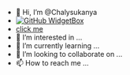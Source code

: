 
- 👋 Hi, I’m @Chalysukanya
- [![GitHub WidgetBox](https://github-widgetbox.vercel.app/api/profile?username=Jurredr&data=followers,repositories,stars,commits)](https://github.com/Jurredr/github-widgetbox)
-  <a href='www.google.co.th'>click me </a>
- 👀 I’m interested in ...
- 🌱 I’m currently learning ...
- 💞️ I’m looking to collaborate on ...
- 📫 How to reach me ...

<!---
Chalysukanya/Chalysukanya is a ✨ special ✨ repository because its `README.md` (this file) appears on your GitHub profile.
You can click the Preview link to take a look at your changes.
--->
